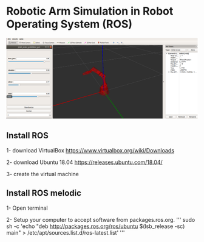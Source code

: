 # Robotic Arm Simulation in Robot Operating System (ROS)

   ![image](RobotArm.png)

## Install ROS 

1- download VirtualBox  https://www.virtualbox.org/wiki/Downloads

2- download Ubuntu 18.04  https://releases.ubuntu.com/18.04/

3- create the virtual machine 

## Install ROS melodic

1- Open terminal

2- Setup your computer to accept software from packages.ros.org.
'''
sudo sh -c 'echo "deb http://packages.ros.org/ros/ubuntu $(lsb_release -sc) main" > /etc/apt/sources.list.d/ros-latest.list'
'''


